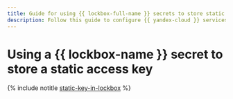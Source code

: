 ```yaml
---
title: Guide for using {{ lockbox-full-name }} secrets to store static access keys
description: Follow this guide to configure {{ yandex-cloud }} services with an AWS-compatible API to use static access keys of service accounts stored in {{ lockbox-full-name }} secrets.
---
```


# Using a {{ lockbox-name }} secret to store a static access key

{% include notitle [static-key-in-lockbox](../../_tutorials/security/static-key-in-lockbox.md) %}